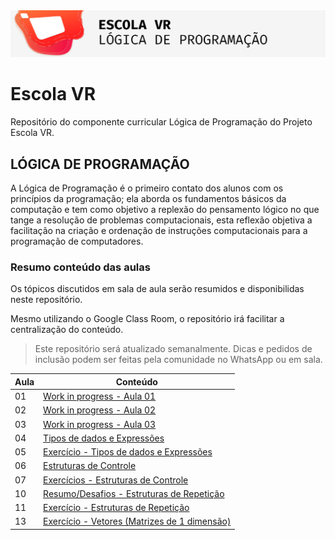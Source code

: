 <img src="aulas/images/header.png" heigh="300">

# Escola VR

Repositório do componente curricular Lógica de Programação do Projeto Escola VR.


## LÓGICA DE PROGRAMAÇÃO

A Lógica de Programação é o primeiro contato dos alunos com os princípios da programação; ela aborda os fundamentos básicos da computação e tem como objetivo a replexão do pensamento lógico no que tange a resolução de problemas computacionais, esta reflexão objetiva a facilitação na criação e ordenação de instruções computacionais para a programação de computadores.

### Resumo conteúdo das aulas

Os tópicos discutidos em sala de aula serão resumidos e disponibilidas neste repositório.

Mesmo utilizando o Google Class Room, o repositório irá facilitar a centralização do conteúdo.

> Este repositório será atualizado semanalmente. Dicas e pedidos de inclusão podem ser feitas pela comunidade no WhatsApp ou em sala.

Aula | Conteúdo
-- | --
01 | [Work in progress - Aula 01]()
02 | [Work in progress - Aula 02]()
03 | [Work in progress - Aula 03]()
04 | [Tipos de dados e Expressões](aulas/aula4.md)
05 | [Exercício - Tipos de dados e Expressões](aulas/aula5.md)
06 | [Estruturas de Controle](aulas/aula6.md)
07 | [Exercícios - Estruturas de Controle](aulas/aula7.md)
10 | [Resumo/Desafios - Estruturas de Repetição](aulas/aula10.md)
11 | [Exercício - Estruturas de Repetição](aulas/aula11.md)
13 | [Exercício - Vetores (Matrizes de 1 dimensão)](aulas/aula13.md)
